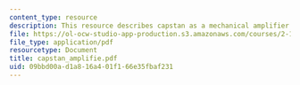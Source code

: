 ```yaml
---
content_type: resource
description: This resource describes capstan as a mechanical amplifier.
file: https://ol-ocw-studio-app-production.s3.amazonaws.com/courses/2-141-modeling-and-simulation-of-dynamic-systems-fall-2006/09bbd00ad1a816a401f166e35fbaf231_capstan_amplifie.pdf
file_type: application/pdf
resourcetype: Document
title: capstan_amplifie.pdf
uid: 09bbd00a-d1a8-16a4-01f1-66e35fbaf231
---
```

